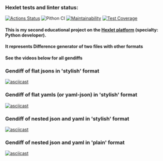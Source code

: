 ### Hexlet tests and linter status:
[![Actions Status](https://github.com/Homedog1983/python-project-50/workflows/hexlet-check/badge.svg)](https://github.com/Homedog1983/python-project-50/actions)
![Pithon CI](https://github.com/Homedog1983/python-project-50/actions/workflows/pyci.yml/badge.svg)
[![Maintainability](https://api.codeclimate.com/v1/badges/30add7f44a9a949100fe/maintainability)](https://codeclimate.com/github/Homedog1983/python-project-50/maintainability)
[![Test Coverage](https://api.codeclimate.com/v1/badges/30add7f44a9a949100fe/test_coverage)](https://codeclimate.com/github/Homedog1983/python-project-50/test_coverage)

#### This is my second educational project on the [Hexlet platform](https://hexlet.io) (specialty: Python developer).  
#### It represents Difference generator of two files with other formats
#### See the videos below for all gendiffs
### Gendiff of flat jsons in 'stylish' format
[![asciicast](https://asciinema.org/a/584018.svg)](https://asciinema.org/a/584018)
### Gendiff of flat yamls (or yaml-json) in 'stylish' format
[![asciicast](https://asciinema.org/a/585270.svg)](https://asciinema.org/a/585270)
### Gendiff of nested json and yaml in 'stylish' format
[![asciicast](https://asciinema.org/a/586678.svg)](https://asciinema.org/a/586678)
### Gendiff of nested json and yaml in 'plain' format
[![asciicast](https://asciinema.org/a/586834.svg)](https://asciinema.org/a/586834)